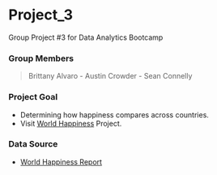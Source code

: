 # Project_3
Group Project #3 for Data Analytics Bootcamp


### Group Members
>Brittany Alvaro - Austin Crowder - Sean Connelly

### Project Goal
* Determining how happiness compares across countries.
* Visit [World Happiness](https://britalvr.github.io/Project_3/) Project.

### Data Source
* [World Happiness Report](https://www.kaggle.com/unsdsn/world-happiness)
